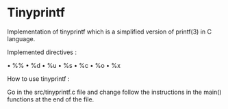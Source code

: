 # Tinyprintf

Implementation of tinyprintf which is a simplified version of printf(3) in C language.


Implemented directives :

• %% • %d • %u • %s • %c • %o • %x


How to use tinyprintf :

Go in the src/tinyprintf.c file and change follow the instructions in the main() functions at the end of the file.
